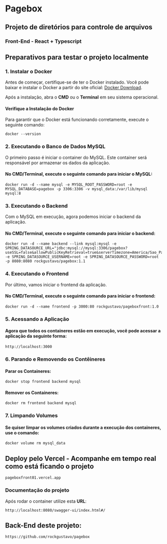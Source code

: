 # Pagebox

## Projeto de diretórios para controle de arquivos

### Front-End - React + Typescript

## Preparativos para testar o projeto localmente

### 1. Instalar o Docker

Antes de começar, certifique-se de ter o Docker instalado. Você pode baixar e instalar o Docker a partir do site oficial: [Docker Download](https://www.docker.com/get-started).

Após a instalação, abra o **CMD** ou o **Terminal** em seu sistema operacional.

#### Verifique a Instalação do Docker

Para garantir que o Docker está funcionando corretamente, execute o seguinte comando:

```
docker --version
```

### 2. Executando o Banco de Dados MySQL

O primeiro passo é iniciar o container do MySQL. Este container será responsável por armazenar os dados da aplicação.

#### No CMD/Terminal, execute o seguinte comando para iniciar o MySQL:

```
docker run -d --name mysql -e MYSQL_ROOT_PASSWORD=root -e MYSQL_DATABASE=pagebox -p 3306:3306 -v mysql_data:/var/lib/mysql mysql:8
```

### 3. Executando o Backend

Com o MySQL em execução, agora podemos iniciar o backend da aplicação.

#### No CMD/Terminal, execute o seguinte comando para iniciar o backend:

```
docker run -d --name backend --link mysql:mysql -e SPRING_DATASOURCE_URL="jdbc:mysql://mysql:3306/pagebox?useSSL=false&allowPublicKeyRetrieval=true&serverTimezone=America/Sao_Paulo" -e SPRING_DATASOURCE_USERNAME=root -e SPRING_DATASOURCE_PASSWORD=root -p 8080:8080 rockgustavo/pagebox:1.1
```

### 4. Executando o Frontend

Por último, vamos iniciar o frontend da aplicação.

#### No CMD/Terminal, execute o seguinte comando para iniciar o frontend:

```
docker run -d --name frontend -p 3000:80 rockgustavo/pageboxfront:1.0
```

### 5. Acessando a Aplicação

#### Agora que todos os containeres estão em execução, você pode acessar a aplicação da seguinte forma:

```
http://localhost:3000
```

### 6. Parando e Removendo os Contêineres

#### Parar os Containeres:

```
docker stop frontend backend mysql
```

#### Remover os Containeres:

```
docker rm frontend backend mysql
```

### 7. Limpando Volumes

#### Se quiser limpar os volumes criados durante a execução dos containeres, use o comando:

```
docker volume rm mysql_data
```

## Deploy pelo Vercel - Acompanhe em tempo real como está ficando o projeto

```
pageboxfront01.vercel.app
```

### Documentação do projeto

Após rodar o container utilize esta **URL**:

```
http://localhost:8080/swagger-ui/index.html#/

```

## Back-End deste projeto:

```
https://github.com/rockgustavo/pagebox
```
